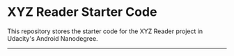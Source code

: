 # XYZ Reader Starter Code

This repository stores the starter code for the XYZ Reader project in Udacity's Android Nanodegree.

---